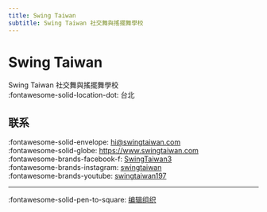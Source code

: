 ```yaml
---
title: Swing Taiwan
subtitle: Swing Taiwan 社交舞與搖擺舞學校
---
```


# Swing Taiwan

Swing Taiwan 社交舞與搖擺舞學校  
:fontawesome-solid-location-dot: 台北  


## 联系

:fontawesome-solid-envelope: <hi@swingtaiwan.com>  
:fontawesome-solid-globe: <https://www.swingtaiwan.com>  
:fontawesome-brands-facebook-f: [SwingTaiwan3](https://www.facebook.com/SwingTaiwan3)  
:fontawesome-brands-instagram: [swingtaiwan](http://instagram.com/swingtaiwan)  
:fontawesome-brands-youtube: [swingtaiwan197](https://youtube.com/swingtaiwan197)  

---

:fontawesome-solid-pen-to-square: [编辑组织](https://github.com/swingdance/orgs/issues/new?assignees=&labels=update+org&projects=&template=03-update_entity.yml&title=Update%20Org%3A%20zh_TW%20%E2%80%A2%20Swing%20Taiwan&region=zh_TW&id=swing-tai-wan&name=Swing%20Taiwan)
